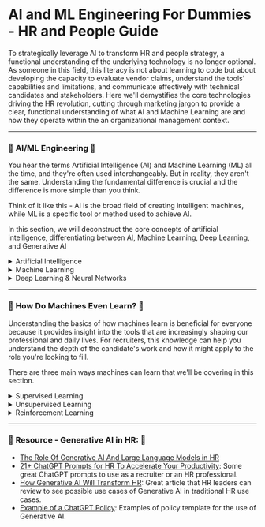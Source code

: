 # AI and ML Engineering For Dummies - HR and People Guide

To strategically leverage AI to transform HR and people strategy, a functional understanding of the underlying technology is no longer optional. As someone in this field, this literacy is not about learning to code but about developing the capacity to evaluate vendor claims, understand the tools' capabilities and limitations, and communicate effectively with technical candidates and stakeholders. Here we'll demystifies the core technologies driving the HR revolution, cutting through marketing jargon to provide a clear, functional understanding of what AI and Machine Learning are and how they operate within the an organizational management context.

---

### 💠 **AI/ML Engineering** 💠
You hear the terms Artificial Intelligence (AI) and Machine Learning (ML) all the time, and they're often used interchangeably. But in reality, they aren't the same. Understanding the fundamental difference is crucial and the difference is more simple than you think.

Think of it like this - AI is the broad field of creating intelligent machines, while ML is a specific tool or method used to achieve AI.

In this section, we will deconstruct the core concepts of artificial intelligence, differentiating between AI, Machine Learning, Deep Learning, and Generative AI

<details>
<summary>Artificial Intelligence</summary>
<br>
AI is best understood as a broad, umbrella field of computer science focused on creating machines that can simulate human cognitive functions like learning, reasoning, and problem-solving. It is the overarching concept that encompasses all other technologies discussed here.<br/>
<br>
<li>Real world Example: Voice-assistants like Siri and Alexa, GPS and navigation apps like Google Maps, and even robot vacuums that can navigate the room and avoid obstacles.</li>
</details>

<details>
<summary>Machine Learning</summary>
<br>
ML is a critical subset of AI that gives computers the ability to learn from data without being explicitly programmed for every task. Instead of following a fixed set of rules, ML algorithms identify patterns in historical data to make predictions or decisions about new, unseen data. The key differentiator from AI is its capacity to improve its performance over time as it is exposed to more data. Even in ML, you will often hear two types, <code>traditional machine learning</code> and <code>deep learning</code>. We will cover deep learning in a seperate drop down but the biggest difference comes down to <code>feature selection</code> , a fancy term for telling the computer what important clues to look for in the data.<br/>
<br>
<code>Dummified version:</code> <i>Traditional ML</i> is like a bright apprentice. You need to guide it and teach it what to look for. It's smart and can learn patterns, but it relies on your expertise to point it in the right direction first. You have to do the heavy lifting of preparing the data and telling the model, "These are the important features you should pay attention to." This process is called <code>feature engineering.</code><br/>
</details>

<details>
<summary>Deep Learning & Neural Networks</summary>
<br>
<code>Deep Learning</code> is an advanced subfield of ML that utilizes <i>artificial neural networks</i> or <i>ANNs</i> for short, which are complex, multi-layered algorithms inspired by the structure of the human brain. A basic neural network consists of an input layer (where data enters), one or more hidden layers (where processing occurs), and an output layer (where the result is produced).<br/>
<br>
<code>Dummified version:</code> <i>Deep Learning</i> is like a master artisan who has spent a lifetime honing their craft. You don't need to give it a checklist. You simply show it the raw material and the desired outcome, and through immense experience, it figures out the important features for itself.
<br></br>
<b>Difference between Traditional ML and DL</b>
<br></br>
  
| Feature       | Classical ML | Deep Learning  |
| ------------- |----------------| -------------|
| Human Input      | Requires humans to identify and select important features   | Figures out the important features on its own |
| Data Needs      | Can work with smaller amounts of data        | Needs very large amounts of data to learn effectively |
| Complexity | Simiplier models       | High complex models with many layers (hence the term deep)|
| Best for | Simplier tasks like predicting house prices or filtering spam emails     | Complex tasks like facial recognition, self-driving cars or natural language translation |
</details>

---

### 💠 **How Do Machines Even Learn?** 💠

Understanding the basics of how machines learn is beneficial for everyone because it provides insight into the tools that are increasingly shaping our professional and daily lives. For recruiters, this knowledge can help you understand the depth of the candidate's work and how it might apply to the role you're looking to fill.

There are three main ways machines can learn that we'll be covering in this section.

<details>
<summary>Supervised Learning</summary>
<br>
This is the most common type of ML, where the algorithm learns from data that has been manually labeled.<br/>
<br>
<code>Dummified version:</code> Think of supervised learning as a student with a teacher. The teacher will give you 100s of photos of cats and dogs, each properly labelled correctly. The machine's (in this case, the student's) job is to then learn the features that distinguish cats from dogs (e.g., shape of the ears, whiskers, etc.) so that when it sees a new, unlabeled picture, they can accurately predict whether it's a cat or a dog.
<br></br>
<li>Real world Example: Spam filters (labeled as "spam" or "not spam"), predicting house prices (based on labeled data of past sales)</li>
</details>

<details>
<summary>Unsupervised Learning</summary>
<br>
With unsupervised learning, the algorithm is given unlabeled data and must find hidden patterns or structures on its own, without human guidance.<br/>
<br>
<code>Dummified version:</code> Think of unsupervised learning as the complete opposite to supervised learning, a student learning on their own, without a teacher. It's like giving a child a box of assorted blocks and telling them to organize them. They might group them by color, shape, or size without being told how to do it.
<br></br>
<li>Real world Example: E-commerce sites using customer purchase history to group people into "segments" to better target ads, or banks use this to spot unusual credit card transactions that could signal fraud by identifying activity that doesn't fit a customer's normal spending patterns.</li>
</details>

<details>
<summary>Reinforcement Learning</summary>
<br>
With reinforcement learning, the model learns through trial and error by performing actions and receiving "rewards" or "penalties" based on the outcomes.<br/>
<br>
<code>Dummified version:</code> Reinforcement learning is like training a dog with treats. An model (in this case, the dog) learns to perform a task by interacting with an "environment" and receiving rewards for good actions and penalties for bad ones. There's no labeled dataset; the model learns through trial and error, trying to maximize its cumulative reward over time. It's all about making a sequence of decisions to reach a goal.
<br></br>
<li>Real world Example: An AI playing a video game like chess, a self-driving car deciding when to brake or accelerate, or a robotic arm learning to pick up an object by trying different movements until it succeeds.</li>
</details>

---

### 💠 **Resource - Generative AI in HR:** 💠
* [The Role Of Generative AI And Large Language Models in HR](https://joshbersin.com/2023/03/the-role-of-generative-ai-and-large-language-models-in-hr/)
* [21+ ChatGPT Prompts for HR To Accelerate Your Productivity](https://www.aihr.com/blog/chatgpt-prompts-for-hr/#Before): Some great ChatGPT prompts to use as a recruiter or an HR professional.
* [How Generative AI Will Transform HR](https://www.bcg.com/publications/2023/transforming-human-resources-using-generative-ai?utm_source=talentedgeweekly.beehiiv.com&utm_medium=referral&utm_campaign=talent-edge-weekly-issue-194): Great article that HR leaders can review to see possible use cases of Generative AI in traditional HR use cases.
* [Example of a ChatGPT Policy](https://trainual.com/template/chatgpt-policy): Examples of policy template for the use of Generative AI.

